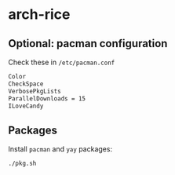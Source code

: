 # arch-rice

## Optional: pacman configuration

Check these in `/etc/pacman.conf`

```bash
Color
CheckSpace
VerbosePkgLists
ParallelDownloads = 15
ILoveCandy
```

## Packages

Install `pacman` and `yay` packages:

```bash
./pkg.sh
```
